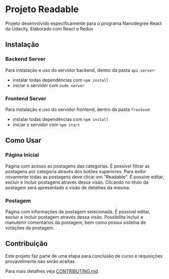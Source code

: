 # Projeto Readable

Projeto desenvolvido especificamente para o programa Nanodegree React da Udacity.
Elaborado com React e Redux

## Instalação

### Backend Server
Para instalação e uso do servidor backend, dentro da pasta `api-server`:

* instalar todas dependências com `npm install`
* iniciar o servidor com `node server`

### Frontend Server
Para instalação e uso do servidor frontend, dentro da pasta `frontend`:

* instalar todas dependências com `npm install`
* iniciar o servidor com `npm start`

## Como Usar

### Página Inicial
Página com acesso as postagens das categorias. É possível filtrar as postagens por categoria através dos botões superiores. Para exibir novamente todas as postagens deve clicar em "Readable".
É possíve editar, excluir e incluir postagens através dessa visão. 
Clicando no título da postagem será apresentado a visão de detalhes da mesma.

### Postagem
Página com informações da postagem selecionada.
É possível editar, excluir e incluir postagem através dessa visão.
Possibilita incluir e manutenir comentários da postagem, bem como possui sistema de votações da postagem.

## Contribuição

Este projeto faz parte de uma etapa para conclusão de curso e requisições provavelmente não serão aceitas.

Para mais detalhes veja [CONTRIBUTING.md](CONTRIBUTING.md).
